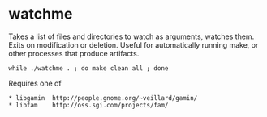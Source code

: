 watchme
=======

Takes a list of files and directories to watch as arguments, watches them.
Exits on modification or deletion.  Useful for automatically running make,
or other processes that produce artifacts.

	while ./watchme . ; do make clean all ; done

Requires one of

	* libgamin	http://people.gnome.org/~veillard/gamin/
	* libfam	http://oss.sgi.com/projects/fam/

